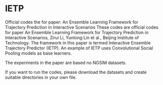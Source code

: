 # IETP
Official codes the for paper: An Ensemble Learning Framework for Trajectory Prediction in Interactive Scenarios
These codes are official codes for paper An Ensemble Learning Framework for Trajectory Prediction in Interactive Scenarios, Zirui Li, Yunlong Lin et al., Beijing Institute of Technology. The framework in this paper is termed Interactive Ensemble Trajectory Predictor (IETP).
An example of IETP uses Convolutional Social Pooling models as base learners.


The experiments in the paper are based no NGSIM datasets.

If you want to run the codes, please download the datasets and create suitable directories in your own file.
